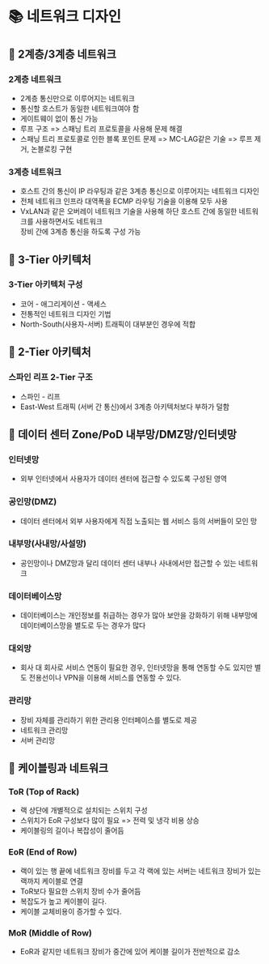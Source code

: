 
# 📚 네트워크 디자인

## 📌 2계층\/3계층 네트워크

### 2계층 네트워크

- 2계층 통신만으로 이루어지는 네트워크
- 통신할 호스트가 동일한 네트워크여야 함
- 게이트웨이 없이 통신 가능
- 루프 구조 => 스패닝 트리 프로토콜을 사용해 문제 해결
- 스패닝 트리 프로토콜로 인한 블록 포인트 문제 => MC-LAG같은 기술 => 루프 제거, 논블로킹 구현

### 3계층 네트워크

- 호스트 간의 통신이 IP 라우팅과 같은 3계층 통신으로 이루어지는 네트워크 디자인
- 전체 네트워크 인프라 대역폭을 ECMP 라우팅 기술을 이용해 모두 사용
- VxLAN과 같은 오버레이 네트워크 기술을 사용해 하단 호스트 간에 동일한 네트워크를 사용하면서도 네트워크  
장비 간에 3계층 통신을 하도록 구성 가능

## 📌 3-Tier 아키텍처

### 3-Tier 아키텍처 구성

- 코어 - 애그리게이션 - 액세스
- 전통적인 네트워크 디자인 기법
- North-South(사용자-서버) 트래픽이 대부분인 경우에 적합 

## 📌 2-Tier 아키텍처

### 스파인 리프 2-Tier 구조

- 스파인 - 리프
- East-West 트래픽 (서버 간 통신)에서 3계층 아키텍처보다 부하가 덜함

## 📌 데이터 센터 Zone\/PoD 내부망\/DMZ망\/인터넷망

### 인터넷망

- 외부 인터넷에서 사용자가 데이터 센터에 접근할 수 있도록 구성된 영역

### 공인망(DMZ)

- 데이터 센터에서 외부 사용자에게 직접 노출되는 웹 서비스 등의 서버들이 모인 망

### 내부망(사내망\/사설망)

- 공인망이나 DMZ망과 달리 데이터 센터 내부나 사내에서만 접근할 수 있는 네트워크

### 데이터베이스망

- 데이터베이스는 개인정보를 취급하는 경우가 많아 보안을 강화하기 위해 내부망에 데이터베이스망을 별도로 두는 경우가 많다

### 대외망

- 회사 대 회사로 서비스 연동이 필요한 경우, 인터넷망을 통해 연동할 수도 있지만 별도 전용선이나 VPN을 이용해 서비스를 연동할 수 있다.

### 관리망

- 장비 자체를 관리하기 위한 관리용 인터페이스를 별도로 제공
- 네트워크 관리망
- 서버 관리망

## 📌 케이블링과 네트워크

### ToR (Top of Rack)

- 랙 상단에 개별적으로  설치되는 스위치 구성
- 스위치가 EoR 구성보다 많이 필요 => 전력 및 냉각 비용 상승
- 케이블링의 길이나 복잡성이 줄어듬

### EoR (End of Row)

- 랙이 있는 행 끝에 네트워크 장비를 두고 각 랙에 있는 서버는 네트워크 장비가 있는 랙까지 케이블로 연결
- ToR보다 필요한 스위치 장비 수가 줄어듬
- 복잡도가 높고 케이블이 길다.
- 케이블 교체비용이 증가할 수 있다.

### MoR (Middle of Row)

- EoR과 같지만 네트워크 장비가 중간에 있어 케이블 길이가 전반적으로 감소



